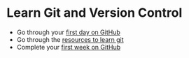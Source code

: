 # Learn Git and Version Control

- Go through your [first day on GitHub](https://lab.github.com/githubtraining/paths/first-day-on-github)
- Go through the [resources to learn git](http://try.github.io/)
- Complete your [first week on GitHub](https://lab.github.com/githubtraining/paths/first-week-on-github)
